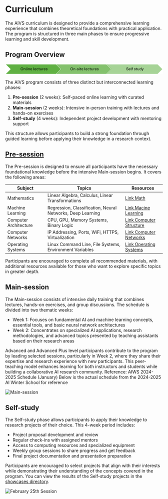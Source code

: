 # Curriculum

The AIVS curriculum is designed to provide a comprehensive learning experience that combines theoretical foundations with practical application. The program is structured in three main phases to ensure progressive learning and skill development.

## Program Overview

![Curriculum Overview](assets/program.png)

The AIVS program consists of three distinct but interconnected learning phases:

1. **Pre-session** (2 weeks): Self-paced online learning with curated materials
2. **Main-session** (2 weeks): Intensive in-person training with lectures and hands-on exercises
3. **Self-study** (4 weeks): Independent project development with mentoring support

This structure allows participants to build a strong foundation through guided learning before applying their knowledge in a research context.

## [Pre-session](presession.md)


The Pre-session is designed to ensure all participants have the necessary foundational knowledge before the intensive Main-session begins. It covers the following areas:

| Subject | Topics | Resources |
|---------|--------|-----------|
| Mathematics | Linear Algebra, Calculus, Linear Transformations | [Link Math](presession.md#1-basic-math) |
| Machine Learning | Regression, Classification, Neural Networks, Deep Learning | [Link Macine Learning](presession.md#2-basic-online-lectures) |
| Computer Architecture | CPU, GPU, Memory Systems, Binary Logic | [Link Computer Structure](presession.md#3-basic-computer-structure) |
| Computer Networks | IP Addressing, Ports, WiFi, HTTPS, Virtualization | [Link Computer Networks](presession.md#4-basic-computer-network) |
| Operating Systems | Linux Command Line, File Systems, Environment Variables | [Link Operating Systems](presession.md#5-basic-operating-linux-system) |

Participants are encouraged to complete all recommended materials, with additional resources available for those who want to explore specific topics in greater depth.

## Main-session
The Main-session consists of intensive daily training that combines lectures, hands-on exercises, and group discussions. The schedule is divided into two thematic weeks:

- Week 1: Focuses on fundamental AI and machine learning concepts, essential tools, and basic neural network architectures
- Week 2: Concentrates on specialized AI applications, research methodologies, and advanced topics presented by teaching assistants based on their research areas

Advanced and Advanced Plus level participants contribute to the program by leading selected sessions, particularly in Week 2, where they share their expertise and research experience with new participants. This peer-teaching model enhances learning for both instructors and students while building a collaborative AI research community.
Reference: AIWS 2024-2025 Schedule (January)
Below is the actual schedule from the 2024-2025 AI Winter School for reference

![Main-session](assets/AISS.png)


## Self-study

The Self-study phase allows participants to apply their knowledge to research projects of their choice. This 4-week period includes:

- Project proposal development and review
- Regular check-ins with assigned mentors
- Access to computing resources and specialized equipment
- Weekly group sessions to share progress and get feedback
- Final project documentation and presentation preparation

Participants are encouraged to select projects that align with their interests while demonstrating their understanding of the concepts covered in the program.
You can view the results of the Self-study projects in the [showcases directory](./showcases).

![February 25th Session](./showcases/2025_aiws_feb25.png)
